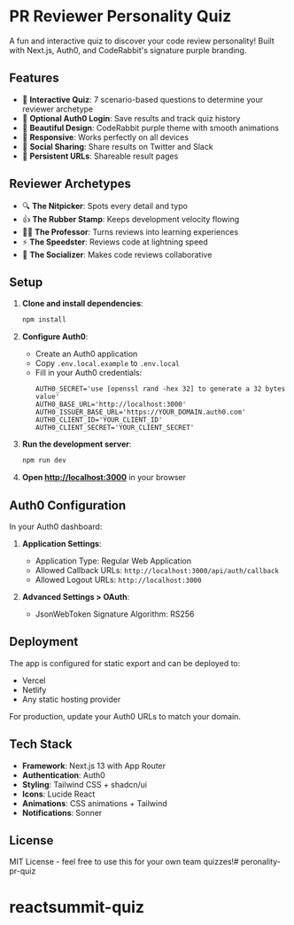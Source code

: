 # PR Reviewer Personality Quiz

A fun and interactive quiz to discover your code review personality! Built with Next.js, Auth0, and CodeRabbit's signature purple branding.

## Features

- 🎯 **Interactive Quiz**: 7 scenario-based questions to determine your reviewer archetype
- 🔐 **Optional Auth0 Login**: Save results and track quiz history
- 🎨 **Beautiful Design**: CodeRabbit purple theme with smooth animations
- 📱 **Responsive**: Works perfectly on all devices
- 🚀 **Social Sharing**: Share results on Twitter and Slack
- 🔗 **Persistent URLs**: Shareable result pages

## Reviewer Archetypes

- 🔍 **The Nitpicker**: Spots every detail and typo
- 👍 **The Rubber Stamp**: Keeps development velocity flowing
- 👨‍🏫 **The Professor**: Turns reviews into learning experiences
- ⚡ **The Speedster**: Reviews code at lightning speed
- 💬 **The Socializer**: Makes code reviews collaborative

## Setup

1. **Clone and install dependencies**:
   ```bash
   npm install
   ```

2. **Configure Auth0**:
   - Create an Auth0 application
   - Copy `.env.local.example` to `.env.local`
   - Fill in your Auth0 credentials:
     ```
     AUTH0_SECRET='use [openssl rand -hex 32] to generate a 32 bytes value'
     AUTH0_BASE_URL='http://localhost:3000'
     AUTH0_ISSUER_BASE_URL='https://YOUR_DOMAIN.auth0.com'
     AUTH0_CLIENT_ID='YOUR_CLIENT_ID'
     AUTH0_CLIENT_SECRET='YOUR_CLIENT_SECRET'
     ```

3. **Run the development server**:
   ```bash
   npm run dev
   ```

4. **Open [http://localhost:3000](http://localhost:3000)** in your browser

## Auth0 Configuration

In your Auth0 dashboard:

1. **Application Settings**:
   - Application Type: Regular Web Application
   - Allowed Callback URLs: `http://localhost:3000/api/auth/callback`
   - Allowed Logout URLs: `http://localhost:3000`

2. **Advanced Settings > OAuth**:
   - JsonWebToken Signature Algorithm: RS256

## Deployment

The app is configured for static export and can be deployed to:
- Vercel
- Netlify
- Any static hosting provider

For production, update your Auth0 URLs to match your domain.

## Tech Stack

- **Framework**: Next.js 13 with App Router
- **Authentication**: Auth0
- **Styling**: Tailwind CSS + shadcn/ui
- **Icons**: Lucide React
- **Animations**: CSS animations + Tailwind
- **Notifications**: Sonner

## License

MIT License - feel free to use this for your own team quizzes!# peronality-pr-quiz
# reactsummit-quiz
